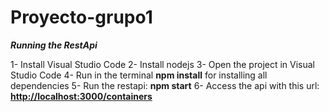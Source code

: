 # Proyecto-grupo1

_**Running the RestApi**_

1- Install Visual Studio Code
2- Install nodejs
3- Open the project in Visual Studio Code
4- Run in the terminal **npm install** for installing all dependencies
5- Run the restapi: **npm start**
6- Access the api with this url: [**http://localhost:3000/containers**](url)

